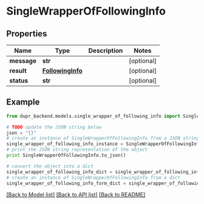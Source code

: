 # SingleWrapperOfFollowingInfo


## Properties
Name | Type | Description | Notes
------------ | ------------- | ------------- | -------------
**message** | **str** |  | [optional] 
**result** | [**FollowingInfo**](FollowingInfo.md) |  | [optional] 
**status** | **str** |  | [optional] 

## Example

```python
from dupr_backend.models.single_wrapper_of_following_info import SingleWrapperOfFollowingInfo

# TODO update the JSON string below
json = "{}"
# create an instance of SingleWrapperOfFollowingInfo from a JSON string
single_wrapper_of_following_info_instance = SingleWrapperOfFollowingInfo.from_json(json)
# print the JSON string representation of the object
print SingleWrapperOfFollowingInfo.to_json()

# convert the object into a dict
single_wrapper_of_following_info_dict = single_wrapper_of_following_info_instance.to_dict()
# create an instance of SingleWrapperOfFollowingInfo from a dict
single_wrapper_of_following_info_form_dict = single_wrapper_of_following_info.from_dict(single_wrapper_of_following_info_dict)
```
[[Back to Model list]](../README.md#documentation-for-models) [[Back to API list]](../README.md#documentation-for-api-endpoints) [[Back to README]](../README.md)


